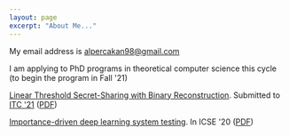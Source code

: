 ```yaml
---
layout: page
excerpt: "About Me..."
---
```


My email address is alpercakan98@gmail.com

I am applying to PhD programs in theoretical computer science this cycle (to begin the program in Fall '21)


[Linear Threshold Secret-Sharing with Binary Reconstruction](https://eccc.weizmann.ac.il/report/2021/050/). Submitted to [ITC '21](https://itcrypto.github.io/2021/) ([PDF](https://drive.google.com/file/d/1o3meOOvB4xYbGdWtNVkN05cGhjaUETHl/view?usp=sharing))

[Importance-driven deep learning system testing](https://dl.acm.org/doi/abs/10.1145/3377811.3380391). In ICSE '20 ([PDF](https://arxiv.org/abs/2002.03433))
